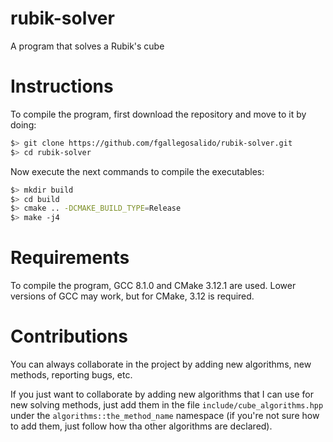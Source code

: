 # rubik-solver
A program that solves a Rubik's cube

# Instructions
To compile the program, first download the repository and move to it by doing:

```bash
$> git clone https://github.com/fgallegosalido/rubik-solver.git
$> cd rubik-solver
```

Now execute the next commands to compile the executables:

```bash
$> mkdir build
$> cd build
$> cmake .. -DCMAKE_BUILD_TYPE=Release
$> make -j4
```

# Requirements
To compile the program, GCC 8.1.0 and CMake 3.12.1 are used. Lower versions of GCC may work, but for CMake, 3.12 is required.

# Contributions
You can always collaborate in the project by adding new algorithms, new methods, reporting bugs, etc.

If you just want to collaborate by adding new algorithms that I can use for new solving methods, just add them in the file `include/cube_algorithms.hpp` under the `algorithms::the_method_name` namespace (if you're not sure how to add them, just follow how tha other algorithms are declared).
